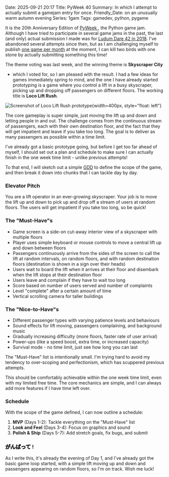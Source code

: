 Date: 2025-09-21 20:17
Title: PyWeek 40
Summary: In which I attempt to actually submit a gamejam entry for once.
Friendly_Date: on an unusually warm autumn evening
Series: 1gam
Tags: gamedev, python, pygame

It is the 20th Anniversary Edition of [PyWeek ](https://pyweek.org/40), the
Python game jam. Although I have tried to participate in several game jams in
the past, the last (and only) actual submission I made was for [Ludum Dare 42 in
2018](/ludum-dare-results.html). I've abandoned several attempts since then, but
as I am challenging myself to publish [one game per month](/1gam) at the moment,
I can kill two birds with one stone by actually submitting something this time!

The theme voting was last week, and the winning theme is **Skyscraper City**
- which I voted for, so I am pleased with the result. I had a few ideas for
games immediately spring to mind, and the one I have already started
prototyping is a game where you control a lift in a busy skyscraper, picking up
and dropping off passengers on different floors. The working title is **Loco Lift
Rush**.

![Screenshot of Loco Lift Rush
prototype]({static}loco-lift-rush-2025-09-21.png){width=400px, style="float: left"}

The core gameplay is super simple, just moving the lift up and down and
letting people in and out. The challenge comes from the continuous stream of
passengers, each with their own destination floor, and the fact that they will
get impatient and leave if you take too long. The goal is to deliver as many
passengers as possible within a time limit.

I've already got a basic prototype going, but before I get too far ahead of
myself, I should set out a plan and schedule to make sure I can actually finish
in the one week time limit - unlike previous attempts!

To that end, I will sketch out a simple
[GDD](https://en.wikipedia.org/wiki/Game_design_document) to define the scope of
the game, and then break it down into chunks that I can tackle day by day.

### Elevator Pitch

You are a lift operator in an ever-growing skyscraper. Your job is to move the
lift up and down to pick up and drop off a stream of users at random floors.
The users will get impatient if you take too long, so be quick!

### The "Must-Have"s
  - Game screen is a side-on cut-away interior view of a skyscraper with
    multiple floors
  - Player uses simple keyboard or mouse controls to move a central lift up and
    down between floors
  - Passengers continuously arrive from the sides of the screen to call the lift
    at random intervals, on random floors, and with random destination floors
    (destination is shown in a sign over their heads)
  - Users wait to board the lift when it arrives at their floor and disembark
    when the lift stops at their destination floor
  - Users leave and complain if they have to wait too long
  - Score based on number of users served and number of complaints
  - Level "complete" after a certain amount of time
  - Vertical scrolling camera for taller buildings

### The "Nice-to-Have"s
  - Different passenger types with varying patience levels and behaviours
  - Sound effects for lift moving, passengers complaining, and background music
  - Gradually increasing difficulty (more floors, faster rate of user arrival)
  - Power-ups (like a speed boost, extra time, or increased capacity)
  - Survival mode - no time limit, just see how long you can last

The "Must-Have" list is intentionally small. I'm trying hard to avoid my
tendency to over-scoping and perfectionism, which has scuppered previous
attempts.

This should be comfortably achievable within the one week time limit, even with
my limited free time. The core mechanics are simple, and I can always add more
features if I have time left over.

### Schedule

With the scope of the game defined, I can now outline a schedule:

1. **MVP** (Days 1-2): Tackle everything on the "Must-Have" list
2. **Look and Feel** (Days 3-4): Focus on graphics and sound
3. **Polish & Ship** (Days 5-7): Add stretch goals, fix bugs, and submit

### <span lang="ja" title="Ganbatte! (Do your best!)" style="font-family: mobo-bold; -webkit-text-stroke-width: 0.05em"> がんばって</span> !

As I write this, it's already the evening of Day 1, and I've already got the
basic game loop started, with a simple lift moving up and down and passengers
appearing on random floors, so I'm on track. Wish me luck!
